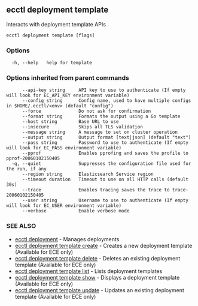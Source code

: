 ## ecctl deployment template

Interacts with deployment template APIs

```
ecctl deployment template [flags]
```

### Options

```
  -h, --help   help for template
```

### Options inherited from parent commands

```
      --api-key string     API key to use to authenticate (If empty will look for EC_API_KEY environment variable)
      --config string      Config name, used to have multiple configs in $HOME/.ecctl/<env> (default "config")
      --force              Do not ask for confirmation
      --format string      Formats the output using a Go template
      --host string        Base URL to use
      --insecure           Skips all TLS validation
      --message string     A message to set on cluster operation
      --output string      Output format [text|json] (default "text")
      --pass string        Password to use to authenticate (If empty will look for EC_PASS environment variable)
      --pprof              Enables pprofing and saves the profile to pprof-20060102150405
  -q, --quiet              Suppresses the configuration file used for the run, if any
      --region string      Elasticsearch Service region
      --timeout duration   Timeout to use on all HTTP calls (default 30s)
      --trace              Enables tracing saves the trace to trace-20060102150405
      --user string        Username to use to authenticate (If empty will look for EC_USER environment variable)
      --verbose            Enable verbose mode
```

### SEE ALSO

* [ecctl deployment](ecctl_deployment.md)	 - Manages deployments
* [ecctl deployment template create](ecctl_deployment_template_create.md)	 - Creates a new deployment template (Available for ECE only)
* [ecctl deployment template delete](ecctl_deployment_template_delete.md)	 - Deletes an existing deployment template (Available for ECE only)
* [ecctl deployment template list](ecctl_deployment_template_list.md)	 - Lists deployment templates
* [ecctl deployment template show](ecctl_deployment_template_show.md)	 - Displays a deployment template (Available for ECE only)
* [ecctl deployment template update](ecctl_deployment_template_update.md)	 - Updates an existing deployment template (Available for ECE only)

